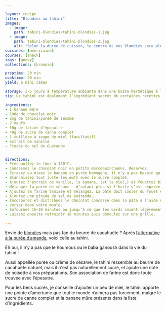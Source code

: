 ```yaml
---

layout: recipe
title: "Blondies au tahini"
images:
  - image:
    path: tahini-blondies/tahini-blondies-1.jpg
  - image:
    path: tahini-blondies/tahini-blondies-2.jpg
    alt: "Selon la durée de cuisson, le centre de vos blondies sera plus ou moins coulant. Ici, il ne l’est pas du tout, les blondies ayant passé quelques minutes de plus dans le four. Le résultat est par conséquent plus compact, plus proche de ce qu’on peut trouver dans la grande distribution, ce qui peut aussi être un objectif si, par exemple, vous voulez rendre ces blondies plus facilement transportables."
cuisines: [américaine]
courses: [snack]
tags: [gooey]
collections: [brownie]

preptime: 20 min
cooktime: 20 min
yield: 6 mini cakes

storage: 3-5 jours à température ambiante dans une boîte hermétique à l'abri de la lumière et de la chaleur. Ou congélateur pour 2–3 mois.
tip: Le tahini est également l’ingrédient secret de certaines recettes de cookies

ingredients:
- 1 banane mûre
- 100g de chocolat noir
- 85g de tahini/purée de sésame 
- 2 oeufs 
- 50g de farine d’épeautre 
- 40g de sucre de canne complet 
- 1 cuillère à soupe de miel (facultatif)
- extrait de vanille
- Pincée de sel de Guérande 


directions:
- Préchauffez le four à 180°C.
- Concassez le chocolat noir en petits morceaux/chunks. Réservez.
- Écrasez ou mixez la banane en purée homogène, il n’y a pas besoin qu’elle soit parfaitement lisse.
- Blanchissez tout juste les œufs avec le sucre complet. 
- Ajoutez l’extrait de vanille, la banane, (et le miel,) et fouettez bien.
- Mélangez la purée de sésame – d’autant plus si l’huile s’est séparée à la surface – et ajoutez-la dans le bol des ingrédients humides. Fouettez jusqu’à obtenir une belle crème.
- Ajoutez la farine tamisée et mélangez. La pâte doit couler du fouet en ruban.
- Ajoutez une pincée de sel de Guérande.
- Incorporez et distribuez le chocolat concassé dans la pâte à l’aide d’une spatule/maryse. 
- Versez dans votre moule.
- Enfournez 15–20 minutes ou jusqu’à ce que les bords soient légèrement dorés.
- Laissez ensuite refroidir 10 minutes puis démoulez sur une grille.

---
```


Envie de [blondies](PBB-blondies.html) mais pas fan du beurre de cacahuète&nbsp;? Après [l’alternative à la purée d’amande](Em-blondies.html), voici celle au tahini.

Eh oui, il n’y a pas que le houmous ou le baba ganoush dans la vie du tahini&nbsp;!

Aussi appellée purée ou crème de sésame, le tahini ressemble au beurre de cacahuète naturel, mais il n'est pas naturellement sucré, et ajoute une note de noisette à vos préparations. Son association de farine est donc toute trouvée avec l’épeautre.

Pour les becs sucrés, je conseille d’ajouter un peu de miel, le tahini apporte une pointe d’amertume que tout le monde n’aimera pas forcément, malgré le sucre de canne complet et la banane mûre présents dans la liste d’ingrédients.